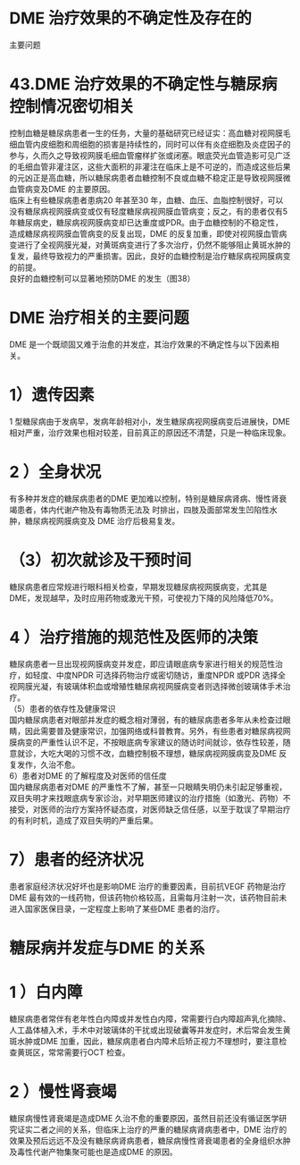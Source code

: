 # DME 治疗效果的不确定性及存在的  
主要问题  
# 43.DME 治疗效果的不确定性与糖尿病控制情况密切相关  
控制血糖是糖尿病患者一生的任务，大量的基础研究已经证实：高血糖对视网膜毛细血管内皮细胞和周细胞的损害是持续性的，同时可以伴有炎症细胞及炎症因子的参与，久而久之导致视网膜毛细血管瘤样扩张或闭塞。眼底荧光血管造影可见广泛的毛细血管非灌注区，这些大面积的非灌注在临床上是不可逆的，而造成这些后果的元凶正是高血糖，所以糖尿病患者血糖控制不良或血糖不稳定正是导致视网膜微血管病变及DME 的主要原因。  
临床上有些糖尿病患者患病20 年甚至30 年，血糖、血压、血脂控制很好，可以没有糖尿病视网膜病变或仅有轻度糖尿病视网膜血管病变；反之，有的患者仅有5 年糖尿病史，糖尿病视网膜病变却已达重度或PDR。由于血糖控制的不稳定性，造成糖尿病视网膜血管病变的反复出现，DME 的反复加重，即使对视网膜血管病变进行了全视网膜光凝，对黄斑病变进行了多次治疗，仍然不能够阻止黄斑水肿的复发，最终导致视力的严重损害。因此，良好的血糖控制是治疗糖尿病视网膜病变的前提。  
良好的血糖控制可以显著地预防DME 的发生（图38）  
# DME 治疗相关的主要问题  
DME 是一个既顽固又难于治愈的并发症，其治疗效果的不确定性与以下因素相关。  
# 1）遗传因素  
1 型糖尿病由于发病早，发病年龄相对小，发生糖尿病视网膜病变后进展快，DME 相对严重，治疗效果也相对较差，目前真正的原因还不清楚，只是一种临床现象。  
# 2 ）全身状况  
有多种并发症的糖尿病患者的DME 更加难以控制，特别是糖尿病肾病、慢性肾衰竭患者，体内代谢产物及有毒物质无法及 时排出，四肢及面部常发生凹陷性水肿，糖尿病视网膜病变及 DME 治疗后极易复发。  
# （3）初次就诊及干预时间  
糖尿病患者应常规进行眼科相关检查，早期发现糖尿病视网膜病变，尤其是DME，发现越早，及时应用药物或激光干预，可使视力下降的风险降低$70\%$。  
# 4 ）治疗措施的规范性及医师的决策  
糖尿病患者一旦出现视网膜病变并发症，即应请眼底病专家进行相关的规范性治疗，如轻度、中度NPDR 可选择药物治疗或密切随访，重度NPDR 或PDR 选择全视网膜光凝，有玻璃体积血或增殖性糖尿病视网膜病变者则选择微创玻璃体手术治疗。  
（5）患者的依存性及健康常识  
国内糖尿病患者对眼部并发症的概念相对薄弱，有的糖尿病患者多年从未检查过眼睛，因此需要普及健康常识，加强网络或科普教育。另外，有些患者对糖尿病视网膜病变的严重性认识不足，不按眼底病专家建议的随访时间就诊，依存性较差，随意就诊，大吃大喝的习惯不改，血糖控制极不理想，糖尿病视网膜病变及DME 反复发作，久治不愈。  
6）患者对DME 的了解程度及对医师的信任度  
国内糖尿病患者对DME 的严重性不了解，甚至一只眼睛失明仍未引起足够重视，双目失明才来找眼底病专家诊治，对早期医师建议的治疗措施（如激光、药物）不接受，对医师的治疗方案持怀疑态度，对医师缺乏信任感，以至于耽误了早期治疗的有利时机，造成了双目失明的严重后果。  
# 7）患者的经济状况  
患者家庭经济状况好坏也是影响DME 治疗的重要因素，目前抗VEGF 药物是治疗DME 最有效的一线药物，但该药物价格较高，且需每月注射一次，该药物目前未进入国家医保目录，一定程度上影响了某些DME 患者的治疗。  
#  糖尿病并发症与DME 的关系  
# 1 ）白内障  
糖尿病患者常伴有老年性白内障或并发性白内障，常需要行白内障超声乳化摘除、人工晶体植入术，手术中对玻璃体的干扰或出现破囊等并发症时，术后常会发生黄斑水肿或DME 加重，因此，糖尿病患者白内障术后矫正视力不理想时，要注意检查黄斑区，常常需要行OCT 检查。  
# 2 ）慢性肾衰竭  
糖尿病慢性肾衰竭是造成DME 久治不愈的重要原因，虽然目前还没有循证医学研究证实二者之间的关系，但临床上治疗的严重的糖尿病肾病患者中，DME 治疗的效果及预后远远不及没有糖尿病肾病患者，糖尿病慢性肾衰竭患者的全身组织水肿及毒性代谢产物集聚可能也是造成DME 的原因。  